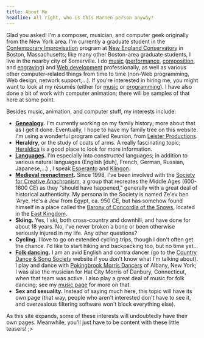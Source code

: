 ```yaml
---
title: About Me
headline: All right, who is this Marnen person anyway?
---
```


Glad you asked! I'm a composer, musician, and computer geek originally from the New York area. I'm currently a graduate student in the [Contemporary Improvisation](http://www.necmusic.edu/contemporary-improvisation) program at [New England Conservatory](http://www.necmusic.edu) in Boston, Massachusetts; like many other Boston-area graduate students, I live in the nearby city of Somerville. I do [music](music.html) ([performance](music.html#performance), [composition](music.html#composition), and [engraving](music.html#engraving)) and [Web development](web_development.html) professionally, as well as various other computer-related things from time to time (non-Web programming, Web design, network support,...). If you're interested in hiring me, you might want to look at my résumés (either for [music](resume_m.pdf) or [programming](resume.pdf)). I have also done a bit of work with computer animation; there will be samples of that here at some point.

Besides music, animation, and computer stuff, my interests include:

* <b>[Genealogy](links.html#genealogy).</b> I'm currently working on my family history; more about that as I get it done. Eventually, I hope to have my family tree on this website. I'm using a wonderful program called Reunion, from [Leister Productions](http://www.leisterpro.com/).
* <b>Heraldry</b>, or the study of coats of arms. A really fascinating topic; [Heraldica](http://www.heraldica.org/) is a good place to look for more information.
* <b>[Languages](links.html#languages).</b> I'm especially into constructed languages; in addition to various natural languages (English [duh], French, German, Russian, Japanese,...) , I speak [Esperanto](http://www.esperanto.net/) and [Klingon](http://www.kli.org/).
* <b>[Medieval reenactment](links.html#sca).</b> Since 1998, I've been involved with the [Society for Creative Anachronism](http://www.sca.org), a group that recreates the Middle Ages (600-1600 CE) as they &quot;should have happened,&quot; generally with a great deal of historical authenticity. My persona in the Society is named Ze'ev ben 'Arye. He's a Jew from Egypt, ca. 950 CE, but has somehow found himself in a place called the [Barony of Concordia of the Snows](http://concordia.eastkingdom.org), located in the [East Kingdom](http://www.eastkingdom.org).
* <b>Skiing.</b> Yes, I ski, both cross-country and downhill, and have done for about 18 years. No, I've never broken a bone or been otherwise seriously injured in my life. Any other questions?
* <b>Cycling.</b> I love to go on extended cycling trips, though I don't often get the chance. I'd like to start hiking and backpacking too, but no time yet...
* <b>[Folk dancing](links.html#folk).</b> I am an avid English and contra dancer (go to the [Country Dance &amp; Song Society](http://www.cdss.org/) website if you don't know what I'm talking about). I play and dance with [Pokingbrook Morris Dancers](http://home.roadrunner.com/~pkb/) of Albany, New York; I was also the musician for Hat City Morris of Danbury, Connecticut, when that team was active. I also play a great deal of music for folk dancing; see my [music page](music.html#performance) for more on that.
* <b>Sex and sexuality.</b> Instead of saying much here, this topic will have its own page (that way, people who aren't interested don't have to see it, and overzealous filtering software won't block everything else).

As this site expands, some of these interests will undoubtedly have their own pages. Meanwhile, you'll just have to be content with these little teasers! ;>